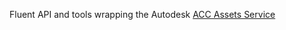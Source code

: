 Fluent API and tools wrapping the Autodesk [ACC Assets Service](https://aps.autodesk.com/en/docs/acc/v1/reference/http/assets-assets-batch-create-POST-v2/)